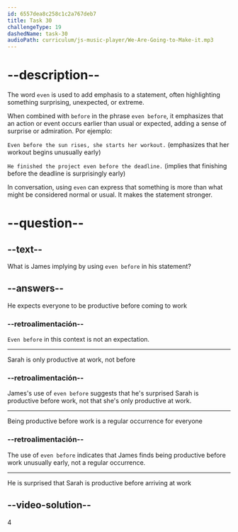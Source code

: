 ```yaml
---
id: 6557dea8c258c1c2a767deb7
title: Task 30
challengeType: 19
dashedName: task-30
audioPath: curriculum/js-music-player/We-Are-Going-to-Make-it.mp3
---
```


<!--
AUDIO REFERENCE: 
James: I can't imagine being so productive even before coming to work! 
-->

# --description--

The word `even` is used to add emphasis to a statement, often highlighting something surprising, unexpected, or extreme.

When combined with `before` in the phrase `even before`, it emphasizes that an action or event occurs earlier than usual or expected, adding a sense of surprise or admiration. Por ejemplo:

`Even before the sun rises, she starts her workout.` (emphasizes that her workout begins unusually early)

`He finished the project even before the deadline.` (implies that finishing before the deadline is surprisingly early)

In conversation, using `even` can express that something is more than what might be considered normal or usual. It makes the statement stronger.

# --question--

## --text--

What is James implying by using `even before` in his statement?

## --answers--

He expects everyone to be productive before coming to work

### --retroalimentación--

`Even before` in this context is not an expectation.

---

Sarah is only productive at work, not before

### --retroalimentación--

James's use of `even before` suggests that he's surprised Sarah is productive before work, not that she's only productive at work.

---

Being productive before work is a regular occurrence for everyone

### --retroalimentación--

The use of `even before` indicates that James finds being productive before work unusually early, not a regular occurrence.

---

He is surprised that Sarah is productive before arriving at work

## --video-solution--

4

